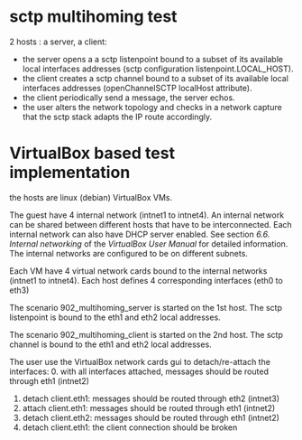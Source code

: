 # sctp multihoming test

2 hosts : a server, a client:
- the server opens a a sctp listenpoint bound to a subset of its available local interfaces addresses (sctp configuration listenpoint.LOCAL_HOST).
- the client creates a sctp channel bound to a subset of its available local interfaces addresses (openChannelSCTP localHost attribute).
- the client periodically send a message, the server echos.
- the user alters the network topology and checks in a network capture that the sctp stack adapts the IP route accordingly.

# VirtualBox based test implementation

the hosts are linux (debian) VirtualBox VMs.

The guest have 4 internal network (intnet1 to intnet4).
An internal network can be shared between different hosts that have to be interconnected.
Each internal network can also have DHCP server enabled.
See section *6.6. Internal networking* of the *VirtualBox User Manual* for detailed information.
The internal networks are configured to be on different subnets.

Each VM have 4 virtual network cards bound to the internal networks (intnet1 to intnet4).
Each host defines 4 corresponding interfaces (eth0 to eth3)

The scenario 902_multihoming_server is started on the 1st host.
The sctp listenpoint is bound to the eth1 and eth2 local addresses.

The scenario 902_multihoming_client is started on the 2nd host.
The sctp channel is bound to the eth1 and eth2 local addresses.

The user use the VirtualBox network cards gui to detach/re-attach the interfaces:
0. with all interfaces attached, messages should be routed through eth1 (intnet2)
1. detach client.eth1: messages should be routed through eth2 (intnet3)
2. attach client.eth1: messages should be routed through eth1 (intnet2)
3. detach client.eth2: messages should be routed through eth1 (intnet2)
4. detach client.eth1: the client connection should be broken


